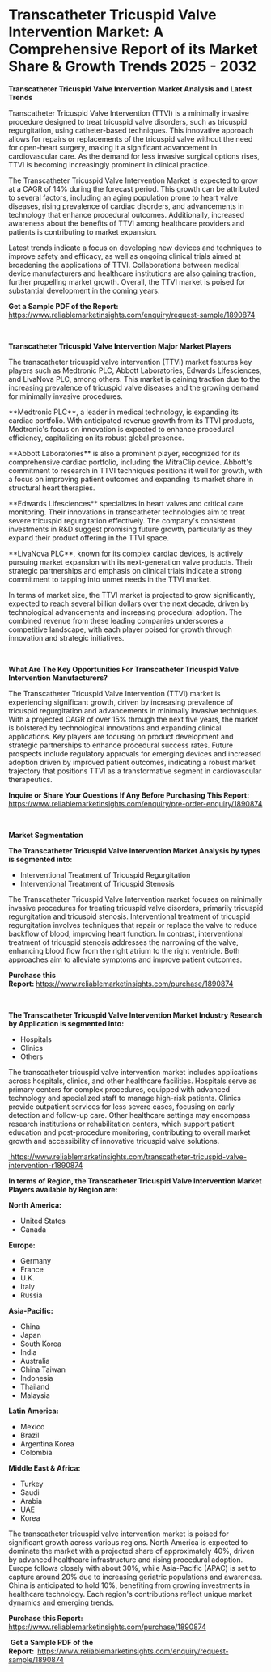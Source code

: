 <p><h1>Transcatheter Tricuspid Valve Intervention Market: A Comprehensive Report of its Market Share & Growth Trends 2025 - 2032</h1></p><p><strong>Transcatheter Tricuspid Valve Intervention Market Analysis and Latest Trends</strong></p>
<p><p>Transcatheter Tricuspid Valve Intervention (TTVI) is a minimally invasive procedure designed to treat tricuspid valve disorders, such as tricuspid regurgitation, using catheter-based techniques. This innovative approach allows for repairs or replacements of the tricuspid valve without the need for open-heart surgery, making it a significant advancement in cardiovascular care. As the demand for less invasive surgical options rises, TTVI is becoming increasingly prominent in clinical practice.</p><p>The Transcatheter Tricuspid Valve Intervention Market is expected to grow at a CAGR of 14% during the forecast period. This growth can be attributed to several factors, including an aging population prone to heart valve diseases, rising prevalence of cardiac disorders, and advancements in technology that enhance procedural outcomes. Additionally, increased awareness about the benefits of TTVI among healthcare providers and patients is contributing to market expansion.</p><p>Latest trends indicate a focus on developing new devices and techniques to improve safety and efficacy, as well as ongoing clinical trials aimed at broadening the applications of TTVI. Collaborations between medical device manufacturers and healthcare institutions are also gaining traction, further propelling market growth. Overall, the TTVI market is poised for substantial development in the coming years.</p></p>
<p><strong>Get a Sample PDF of the Report:&nbsp;</strong> <a href="https://www.reliablemarketinsights.com/enquiry/request-sample/1890874?utm_campaign=2989&utm_medium=2&utm_source=Github&utm_content=ia&utm_term=13042025&utm_id=transcatheter-tricuspid-valve-intervention">https://www.reliablemarketinsights.com/enquiry/request-sample/1890874</a></p>
<p>&nbsp;</p>
<p><strong>Transcatheter Tricuspid Valve Intervention Major Market Players</strong></p>
<p><p>The transcatheter tricuspid valve intervention (TTVI) market features key players such as Medtronic PLC, Abbott Laboratories, Edwards Lifesciences, and LivaNova PLC, among others. This market is gaining traction due to the increasing prevalence of tricuspid valve diseases and the growing demand for minimally invasive procedures.</p><p>**Medtronic PLC**, a leader in medical technology, is expanding its cardiac portfolio. With anticipated revenue growth from its TTVI products, Medtronic's focus on innovation is expected to enhance procedural efficiency, capitalizing on its robust global presence.</p><p>**Abbott Laboratories** is also a prominent player, recognized for its comprehensive cardiac portfolio, including the MitraClip device. Abbott's commitment to research in TTVI techniques positions it well for growth, with a focus on improving patient outcomes and expanding its market share in structural heart therapies.</p><p>**Edwards Lifesciences** specializes in heart valves and critical care monitoring. Their innovations in transcatheter technologies aim to treat severe tricuspid regurgitation effectively. The company's consistent investments in R&D suggest promising future growth, particularly as they expand their product offering in the TTVI space.</p><p>**LivaNova PLC**, known for its complex cardiac devices, is actively pursuing market expansion with its next-generation valve products. Their strategic partnerships and emphasis on clinical trials indicate a strong commitment to tapping into unmet needs in the TTVI market.</p><p>In terms of market size, the TTVI market is projected to grow significantly, expected to reach several billion dollars over the next decade, driven by technological advancements and increasing procedural adoption. The combined revenue from these leading companies underscores a competitive landscape, with each player poised for growth through innovation and strategic initiatives.</p></p>
<p>&nbsp;</p>
<p><strong>What Are The Key Opportunities For Transcatheter Tricuspid Valve Intervention Manufacturers?</strong></p>
<p><p>The Transcatheter Tricuspid Valve Intervention (TTVI) market is experiencing significant growth, driven by increasing prevalence of tricuspid regurgitation and advancements in minimally invasive techniques. With a projected CAGR of over 15% through the next five years, the market is bolstered by technological innovations and expanding clinical applications. Key players are focusing on product development and strategic partnerships to enhance procedural success rates. Future prospects include regulatory approvals for emerging devices and increased adoption driven by improved patient outcomes, indicating a robust market trajectory that positions TTVI as a transformative segment in cardiovascular therapeutics.</p></p>
<p><strong>Inquire or Share Your Questions If Any Before Purchasing This Report:</strong> <a href="https://www.reliablemarketinsights.com/enquiry/pre-order-enquiry/1890874?utm_campaign=2989&utm_medium=2&utm_source=Github&utm_content=ia&utm_term=13042025&utm_id=transcatheter-tricuspid-valve-intervention">https://www.reliablemarketinsights.com/enquiry/pre-order-enquiry/1890874</a></p>
<p>&nbsp;</p>
<p><strong>Market Segmentation</strong></p>
<p><strong>The Transcatheter Tricuspid Valve Intervention Market Analysis by types is segmented into:</strong></p>
<p><ul><li>Interventional Treatment of Tricuspid Regurgitation</li><li>Interventional Treatment of Tricuspid Stenosis</li></ul></p>
<p><p>The Transcatheter Tricuspid Valve Intervention market focuses on minimally invasive procedures for treating tricuspid valve disorders, primarily tricuspid regurgitation and tricuspid stenosis. Interventional treatment of tricuspid regurgitation involves techniques that repair or replace the valve to reduce backflow of blood, improving heart function. In contrast, interventional treatment of tricuspid stenosis addresses the narrowing of the valve, enhancing blood flow from the right atrium to the right ventricle. Both approaches aim to alleviate symptoms and improve patient outcomes.</p></p>
<p><strong>Purchase this Report:&nbsp;</strong><a href="https://www.reliablemarketinsights.com/purchase/1890874?utm_campaign=2989&utm_medium=2&utm_source=Github&utm_content=ia&utm_term=13042025&utm_id=transcatheter-tricuspid-valve-intervention">https://www.reliablemarketinsights.com/purchase/1890874</a></p>
<p>&nbsp;</p>
<p><strong>The Transcatheter Tricuspid Valve Intervention Market Industry Research by Application is segmented into:</strong></p>
<p><ul><li>Hospitals</li><li>Clinics</li><li>Others</li></ul></p>
<p><p>The transcatheter tricuspid valve intervention market includes applications across hospitals, clinics, and other healthcare facilities. Hospitals serve as primary centers for complex procedures, equipped with advanced technology and specialized staff to manage high-risk patients. Clinics provide outpatient services for less severe cases, focusing on early detection and follow-up care. Other healthcare settings may encompass research institutions or rehabilitation centers, which support patient education and post-procedure monitoring, contributing to overall market growth and accessibility of innovative tricuspid valve solutions.</p></p>
<p><a href="https://www.reliablemarketinsights.com/transcatheter-tricuspid-valve-intervention-r1890874?utm_campaign=2989&utm_medium=2&utm_source=Github&utm_content=ia&utm_term=13042025&utm_id=transcatheter-tricuspid-valve-intervention">&nbsp;https://www.reliablemarketinsights.com/transcatheter-tricuspid-valve-intervention-r1890874</a></p>
<p><strong>In terms of Region, the Transcatheter Tricuspid Valve Intervention Market Players available by Region are:</strong></p>
<p>
    <p> <strong> North America: </strong>
        <ul>
            <li>United States</li>
            <li>Canada</li>
        </ul>
        </p> 
    <p> <strong> Europe: </strong>
        <ul>
            <li>Germany</li>
            <li>France</li>
            <li>U.K.</li>
            <li>Italy</li>
            <li>Russia</li>
        </ul>
        </p> 
    <p> <strong> Asia-Pacific: </strong>
        <ul>
            <li>China</li>
            <li>Japan</li>
            <li>South Korea</li>
            <li>India</li>
            <li>Australia</li>
            <li>China Taiwan</li>
            <li>Indonesia</li>
            <li>Thailand</li>
            <li>Malaysia</li>
        </ul>
        </p> 
    <p> <strong> Latin America: </strong>
        <ul>
            <li>Mexico</li>
            <li>Brazil</li>
            <li>Argentina Korea</li>
            <li>Colombia</li>
        </ul>
        </p> 
    <p> <strong> Middle East & Africa: </strong>
        <ul>
            <li>Turkey</li>
            <li>Saudi</li>
            <li>Arabia</li>
            <li>UAE</li>
            <li>Korea</li>
        </ul>
    </p>
    </p>
<p><p>The transcatheter tricuspid valve intervention market is poised for significant growth across various regions. North America is expected to dominate the market with a projected share of approximately 40%, driven by advanced healthcare infrastructure and rising procedural adoption. Europe follows closely with about 30%, while Asia-Pacific (APAC) is set to capture around 20% due to increasing geriatric populations and awareness. China is anticipated to hold 10%, benefiting from growing investments in healthcare technology. Each region's contributions reflect unique market dynamics and emerging trends.</p></p>
<p><strong>Purchase this Report: </strong><a href="https://www.reliablemarketinsights.com/purchase/1890874?utm_campaign=2989&utm_medium=2&utm_source=Github&utm_content=ia&utm_term=13042025&utm_id=transcatheter-tricuspid-valve-intervention">https://www.reliablemarketinsights.com/purchase/1890874</a></p>
<p>&nbsp;<strong>Get a Sample PDF of the Report:&nbsp;&nbsp;</strong><a href="https://www.reliablemarketinsights.com/enquiry/request-sample/1890874?utm_campaign=2989&utm_medium=2&utm_source=Github&utm_content=ia&utm_term=13042025&utm_id=transcatheter-tricuspid-valve-intervention">https://www.reliablemarketinsights.com/enquiry/request-sample/1890874</a></p>
<p><strong></strong></p>
<p><p></p><p></p><p></p></p>